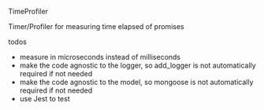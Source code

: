 TimeProfiler

Timer/Profiler for measuring time elapsed of promises


todos
 * measure in microseconds instead of milliseconds
 * make the code agnostic to the logger, so add_logger is not automatically required if not needed
 * make the code agnostic to the model, so mongoose is not automatically required if not needed
 * use Jest to test
